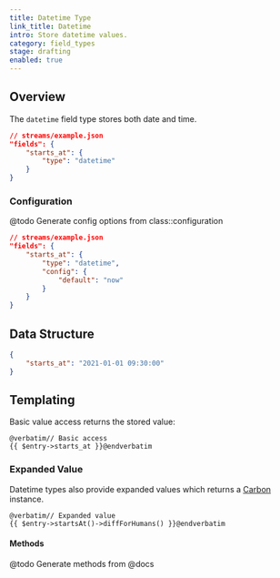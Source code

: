 ```yaml
---
title: Datetime Type
link_title: Datetime
intro: Store datetime values.
category: field_types
stage: drafting
enabled: true
---
```


## Overview

The `datetime` field type stores both date and time.

```json
// streams/example.json
"fields": {
    "starts_at": {
        "type": "datetime"
    }
}
```

### Configuration

@todo Generate config options from class::configuration

```json
// streams/example.json
"fields": {
    "starts_at": {
        "type": "datetime",
        "config": {
            "default": "now"
        }
    }
}
```

## Data Structure

```json
{
    "starts_at": "2021-01-01 09:30:00"
}
```

## Templating

Basic value access returns the stored value:

```blade
@verbatim// Basic access
{{ $entry->starts_at }}@endverbatim
```

### Expanded Value

Datetime types also provide expanded values which returns a [Carbon](https://carbon.nesbot.com/) instance.

```blade
@verbatim// Expanded value
{{ $entry->startsAt()->diffForHumans() }}@endverbatim
```

#### Methods

@todo Generate methods from @docs
